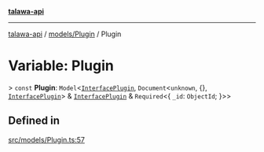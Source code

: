 [**talawa-api**](../../../README.md)

***

[talawa-api](../../../modules.md) / [models/Plugin](../README.md) / Plugin

# Variable: Plugin

\> `const` **Plugin**: `Model`\<[`InterfacePlugin`](../interfaces/InterfacePlugin.md), `Document`\<`unknown`, \{\}, [`InterfacePlugin`](../interfaces/InterfacePlugin.md)\> & [`InterfacePlugin`](../interfaces/InterfacePlugin.md) & `Required`\<\{ `_id`: `ObjectId`; \}\>\>

## Defined in

[src/models/Plugin.ts:57](https://github.com/PalisadoesFoundation/talawa-api/blob/5c5b29a0ea487bda8306089fe128f43f3be29f94/src/models/Plugin.ts#L57)

